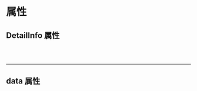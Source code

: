 # 属性

  <div>
    <h2>DetailInfo 属性</h2>
    <br/>
    <el-table :data="tableData1">
        <el-table-column prop="name" label="属性名" width="180" />
        <el-table-column prop="info" label="说明" width="180" />
        <el-table-column prop="type" label="类型">
             <template #="{row}">
                <el-popover
                    v-if="Object.keys(row).findIndex((item)=>item=='enum')!=-1"
                    placement="bottom-start"
                    :width="200"
                    trigger="click"
                >
                    <template #default>
                        <span>{{row.enum}}</span>
                    </template>
                    <template #reference>
                        <div>
                            <span>{{row.type}}</span>
                            <el-button class="m-2" round  link >| enum<el-icon class="el-icon--right"><Warning /></el-icon></el-button>
                        </div>
                    </template>
                </el-popover>
            </template>
        </el-table-column>
        <el-table-column prop="default" label="默认值"/>
    </el-table>
    <br/>
    <hr/>
    <h2>data 属性</h2>
    <el-table :data="tableData2">
        <el-table-column prop="name" label="属性名" width="180" />
        <el-table-column prop="info" label="说明" width="180" />
        <el-table-column prop="type" label="类型">
            <template #="{row}">
                <el-popover
                    v-if="Object.keys(row).findIndex((item)=>item=='enum')!=-1"
                    placement="bottom-start"
                    :width="200"
                    trigger="click"
                >
                    <template #default>
                        <span>{{row.enum}}</span>
                    </template>
                    <template #reference>
                        <div>
                            <span>{{row.type}}</span>
                            <el-button class="m-2" round  link >| enum<el-icon class="el-icon--right"><Warning /></el-icon></el-button>
                        </div>
                    </template>
                </el-popover>
            </template>
        </el-table-column>
        <el-table-column prop="default" label="默认值" />
    </el-table>
    
  </div>

<script lang="ts" setup>
    import {Warning} from '@element-plus/icons-vue'
    const tableData1 = [
        {
            name: 'data',
            info: "绑定的数据源",
            type: "Array",
            default: "[ ]"
        },
        {
            name: "title",
            info: "DetailInfo的标题",
            type: "String",
            default: '""',
        },
        {
            name: "show-type",
            info: "显示风格",
            type: "String",
            enum: '"table" | "normal" | "card" ',
            default: '"normal"',
        },
        {
            name: "labelWidth",
            info: '内容标题的宽度',
            type: 'Number | String',
            default: '""'

        },
        {
            name: "labelPosition",
        },
        {
            name: "shadow",
            info: '当show-type为card时，可以生成阴影',
        }
    ]
    const tableData2 = [
        {
            name:"label",
            info: '标签的标题',
            type: 'String',
            default: '""'

        },
        {
            name:"value",
            info: '标签的内容',
            type: 'Any',
            default: '——',

        },
        {
            name: 'span',
            info: '当前项占的宽度，以24分栏',
            type: 'Number',
            default: '24'
        },
        {
            name: "options",
            info: '当前标签的选项，里面包含的图标、颜色信息会自动显示',
            type: 'Array'
        },
        {
            name: "type",
            info: '标签内容的类型',
            type: 'String ',
            enum: '"image" | "el-image" | ReturnType<typeof defineComponent>'
        },
        {
            name: "labelWidth",
            info: '标签的标题宽度',
            type: 'Number | String'
        },
        {
            name: "props",
            info: '标签内容的属性'
        },
        {
            name: "slot",
            info: '标签内容插槽名',
            type: 'String'
        },
        {
            name: "tooltip",
            info: '标签提示框',
            type: 'String '
        },
        {
            name: "labelPosition",
            info: '标签标题的位置',
            type: 'String',
            enum: '"left" | "right" | "center"'
        },
        {
            name: "labelStyle",
            info: '标签标题的样式'
        },
        {
            name: "showOverflowTooltip",
            info: '是否隐藏额外内容并在单元格悬停时使用 Tooltip 显示它们。这将影响全部列的展示。',
            type: 'Boolean | String ',
            enum: 'Partial<ElTooltipProps>'
        },
        {
            name: "rawContent",
            info: '使标签能够解析html语法',
            type: 'Boolean'
        },
        {
            name: "hidden",
            info: '隐藏标签',
            type: 'Boolean | ((data: DetailDataItem[]) => boolean)'
        },
    ]
</script>

<style lang="scss" scoped>
    :deep(table){
        margin:0;
    }
</style>
